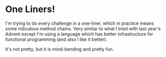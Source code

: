 # One Liners!
I'm trying to do every challenge in a one-liner, which in practice means some ridiculous method chains. Very similar to what I tried with last year's Advent except I'm using a language which has better infrastructure for functional programming (and also I like it better).

It's not pretty, but it is mind-bending and pretty fun.
